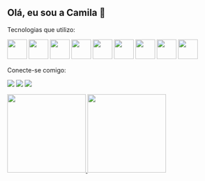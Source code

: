 ## Olá, eu sou a Camila 👋

Tecnologias que utilizo: <br>

<img src="https://cdn.jsdelivr.net/gh/devicons/devicon/icons/html5/html5-plain-wordmark.svg" width="45" height="45"/> <img src="https://cdn.jsdelivr.net/gh/devicons/devicon/icons/css3/css3-plain-wordmark.svg" width="45" height="45"/> <img src="https://cdn.jsdelivr.net/gh/devicons/devicon/icons/javascript/javascript-plain.svg" width="45" height="45"/> <img src="https://cdn.jsdelivr.net/gh/devicons/devicon/icons/bootstrap/bootstrap-plain-wordmark.svg" width="45" height="45"/> <img src="https://cdn.jsdelivr.net/gh/devicons/devicon/icons/react/react-original-wordmark.svg" width="45" height="45"/> <img src="https://cdn.jsdelivr.net/gh/devicons/devicon/icons/git/git-plain-wordmark.svg" width="45" height="45"/> <img src="https://cdn.jsdelivr.net/gh/devicons/devicon/icons/materialui/materialui-plain.svg" width="45" height="45"/> <img src="https://cdn.jsdelivr.net/gh/devicons/devicon@latest/icons/tailwindcss/tailwindcss-original.svg" width="45" height="45" /> <img src="https://cdn.jsdelivr.net/gh/devicons/devicon/icons/nextjs/nextjs-original.svg" width="45" height="45" />

Conecte-se comigo:<br>

<a href="https://www.linkedin.com/in/camilarozendo" target="_blank"><img src="https://img.shields.io/badge/-LinkedIn-%230077B5?style=for-the-badge&logo=linkedin&logoColor=white" target="_blank"></a>
<a href="https://instagram.com/camilarozendo" target="_blank"><img src="https://img.shields.io/badge/-Instagram-%23E4405F?style=for-the-badge&logo=instagram&logoColor=white" target="_blank"></a>
<a href="https://discord.gg/hPRXqXEB" target="_blank"><img src="https://img.shields.io/badge/-Discord-%235865F2?style=for-the-badge&logo=discord&logoColor=white" target="_blank"></a>

<div>
<a href="https://github.com/camilarozendo">
<img height="180em" src="https://github-readme-stats.vercel.app/api/top-langs/?username=camilarozendo&layout=compact&langs_count=7&theme=dracula"/>
<img height="180em" src="https://github-readme-stats.vercel.app/api?username=camilarozendo&show_icons=true&theme=dracula&include_all_commits=true&count_private=true"/>
</div>
